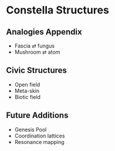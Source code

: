 # Constella Structures

## Analogies Appendix

- Fascia ⇄ fungus
- Mushroom ⇄ atom

## Civic Structures

- Open field
- Meta-skin
- Biotic field

## Future Additions

- Genesis Pool
- Coordination lattices
- Resonance mapping
